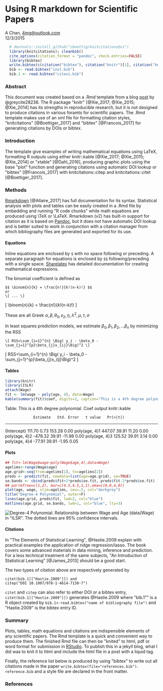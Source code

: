 # Using R markdown for Scientific Papers
A Chan, 4mg@outlook.com  
12/3/2015  


```r
  # devtools::install_github("cboettig/knitcitations@v1")
  library(knitcitations); cleanbib()
  cite_options(citation_format = "pandoc", check.entries=FALSE)
  library(bibtex)
  write.bibtex(c(citation("bibtex"), citation("knitr")[1], citation("knitcitations"), citation("xtable"), citation("RefManageR"), citation("rmarkdown")), file="init.bib")
  bib <- read.bibtex("init.bib")
  bib.1 <- read.bibtex("citavi.bib")
```

### Abstract

This document was created based on a .Rmd template from a blog [post](http://www.petrkeil.com/?p=2401> "Simple Rmd Template") by @greycite28236. The R package "knitr" [@Xie_2017; @Xie_2015; @Xie_2014] has its strengths in reproducible research, but it is not designed to produce citations in various foramts for scientific papers. The .Rmd template makes use of an xml file for formatting citation styles, "knitcitations" [@Boettiger_2017] and "bibtex" [@Francois_2017] for generating citations by DOIs or bibtex.

### Introduction

The template give examples of writing mathematical equations using LaTeX, formatting R outputs using either knitr::kable [@Xie_2017; @Xie_2015; @Xie_2014] or "xtable" [@Dahl_2016], producing graphic plots using the base "plot" function and generating citations using automatic DOI lookup or "bibtex" [@Francois_2017] with knitcitations::citep and knitcitations::citet [@Boettiger_2017].

### Methods

[Rmarkdown](http://rmarkdown.rstudio.com/authoring_pandoc_markdown.html "Rmarkdown Syntax") [@Allaire_2017] has full documentation for its syntax. Statistical analysis with plots and tables can be easily created in a .Rmd file by embedding and running "R code chunks" while math equations are produced using \TeX or \LaTeX. Rmarkdown (v2) has built-in support for citation as it is based on [Pandoc](http://johnmacfarlane.net/pandoc/ "Pandoc Document Converter"), but it does not have automatic DOI lookup and is better suited to work in conjunction with a citation manager from which bibliography files are generated and exported for its use.

#### Equations

Inline equations are enclosed by `$` with no space following or preceding. A separate paragraph for equations is enclosed by `$$` following/preceding with a single space. [Sharelatex](https://www.sharelatex.com/learn/Mathematical_expressions "Math Expression (ShareLaTex)") has detailed documentation for creating mathematical expressions.

The binomial coefficient is defined as

```
$$ \binom{n}{k} = \frac{n!}{k!(n-k)!} $$
or
\[ ... \]
```

\[ \binom{n}{k} = \frac{n!}{k!(n-k)!} \]

These are all Greek $\alpha, \beta, \theta_0, \epsilon_2, \eta, \lambda^2, \mu, \tau, \sigma$

In least squares prediction models, we estimate $\beta_0, \beta_1, \beta_2, ...\beta_n$ by minimizing the RSS

```
\[ RSS=\sum_{i=1}^{n} \Big( y_i - \beta_0 - \sum_{j=1}^{p}\beta_{j}x_{ij}\Big)^2 \]
```

\[ RSS=\sum_{i=1}^{n} \Big( y_i - \beta_0 - \sum_{j=1}^{p}\beta_{j}x_{ij}\Big)^2 \]

#### Tables


```r
library(knitr)
library(ISLR)
attach(Wage)
fit <- lm(wage ~ poly(age, 4), data=Wage)
kable(summary(fit)$coef, digits=2, caption="This is a 4th degree polynomial. Coef output knitr::kable")
```



Table: This is a 4th degree polynomial. Coef output knitr::kable

                 Estimate   Std. Error   t value   Pr(>|t|)
--------------  ---------  -----------  --------  ---------
(Intercept)        111.70         0.73    153.28       0.00
poly(age, 4)1      447.07        39.91     11.20       0.00
poly(age, 4)2     -478.32        39.91    -11.98       0.00
poly(age, 4)3      125.52        39.91      3.14       0.00
poly(age, 4)4      -77.91        39.91     -1.95       0.05

#### Plots


```r
## fit<-lm(Wage$wage~poly(Wage$age,4),data=Wage)
agelims<-range(Wage$age)
age.grid<-seq(from=agelims[1], to=agelims[2])
preds <- predict(fit, newdata=list(age=age.grid), se=TRUE)
se.bands <- cbind(preds$fit+2*preds$se.fit, preds$fit-2*preds$se.fit)
## par(mfrow=c(1,2), mar=c(4.5,4.5,1,1),oma=c(0,0,4,0))
plot(age, wage, xlim=agelims, cex=.5, col="darkgrey")
title("Degree-4 Polynomial", outer=F)
lines(age.grid, preds$fit, lwd=2, col="blue")
matlines(age.grid, se.bands, lwd=1, col="blue", lty=3)
```

![Degree-4 Polynomial. Relationship between Wage and Age (data(Wage) in "ILSR". The dotted lines are 95% confidence intervals.](test_manuscript_2_files/figure-html/Wage-1.png)


#### Citations

In "The Elements of Statistical Learning", @Hastie.2009 explain with practical examples the application of ridge regression/lasso. The book covers some advanced materials in data mining, inference and prediction. For a less technical treatment of the same subjects, "An Introduction of Statistical Learning" [@James_2013] should be a good start. 

The two types of citation above are respectively generated by

```
citet(bib.1[["Hastie.2009"]]) and
citep("DOI 10.1007/978-1-4614-7138-7")
```

`citet` and `citep` can also refer to either DOI or a bibtex entry, `citet(bib.1[["Hastie.2009"]])` generates @Hastie.2009 where "bib.1"" is a R object created by `bib.1<-read.bibtex("name of bibliography file")` and "Hastie.2009" is the bibtex entry ID.

### Summary

Plots, tables, math equations and citations are indispensible elements of any scientific papers. The Rmd template is a quick and convenient way to produce them. The finished Rmd file can then be "knited" to html, pdf or word format for submission in [RStudio](http://www.rstudio.com/ "RStudio"). To publish this in a jekyll blog, what I did was to knit it to html and include the html file in a post with a liquid tag. 

Finally, the reference list below is produced by using "bibtex" to write out all citations made in the paper `write.bibtex(file="references.bib")`. `reference.bib` and a style file are declared in the front matter.

### References


